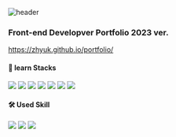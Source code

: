 ![header](https://capsule-render.vercel.app/api?type=soft&color=0:94A2DA,100:81B5E6&height=150&text=zhyuk&fontSize=80&animation=blinking&&fontColor=AAFF01)

### Front-end Developver Portfolio 2023 ver.
<https://zhyuk.github.io/portfolio/>

#### 📂 learn Stacks
<img src="https://img.shields.io/badge/HTML5-E34F26?style=flat-square&logo=HTML5&logoColor=white"/></a>
<img src="https://img.shields.io/badge/CSS-1572B6?style=flat-square&logo=CSS&logoColor=white"/></a>
<img src="https://img.shields.io/badge/Javascript-F7DF1E?style=flat-square&logo=Javascript&logoColor=black"/></a>
<img src="https://img.shields.io/badge/jquery-0769AD?style=flat-square&logo=jquery&logoColor=white"/></a>
<img src="https://img.shields.io/badge/git-F05032?style=flat-square&logo=git&logoColor=white">
<img src="https://img.shields.io/badge/java-007396?style=square&logo=java&logoColor=white">
<img src="https://img.shields.io/badge/oracle-F80000?style=square&logo=oracle&logoColor=white">


#### 🛠️ Used Skill
<img src="https://img.shields.io/badge/Figma-F24E1E?style=square&logo=oracle&logoColor=white">
<img src="https://img.shields.io/badge/Docker-2496ED?style=square&logo=oracle&logoColor=white">
<img src="https://img.shields.io/badge/MySQL-4479A1?style=square&logo=oracle&logoColor=white">
